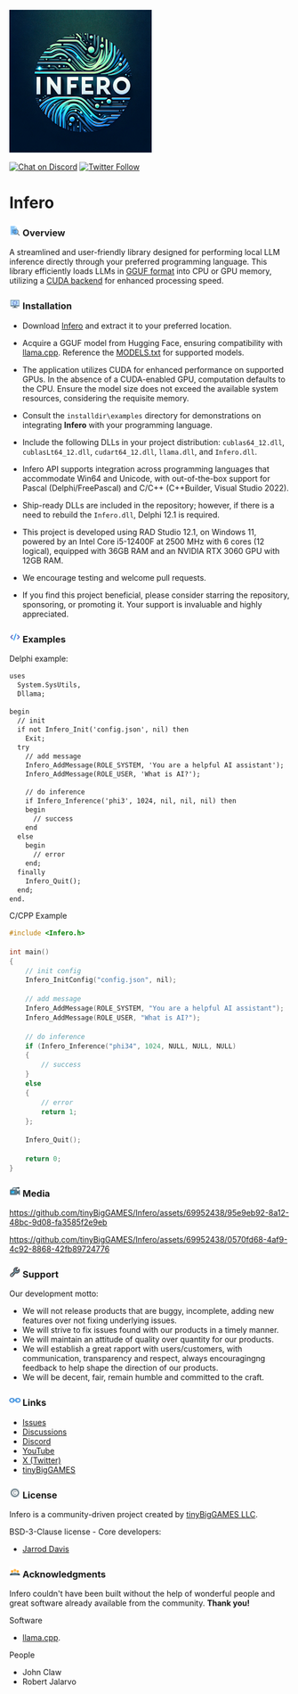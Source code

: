 ![Infero](media/Infero.png)

[![Chat on Discord](https://img.shields.io/discord/754884471324672040.svg?logo=discord)](https://discord.gg/tPWjMwK) [![Twitter Follow](https://img.shields.io/twitter/follow/tinyBigGAMES?style=social)](https://twitter.com/tinyBigGAMES)
# Infero
### <img src="media\Analyze.png" alt="Overview" width="20" height="20"/> Overview
A streamlined and user-friendly library designed for performing local LLM inference directly through your preferred programming language. This library efficiently loads LLMs in [GGUF format](https://huggingface.co/docs/hub/gguf) into CPU or GPU memory, utilizing a [CUDA backend](https://blogs.nvidia.com/blog/what-is-cuda-2/) for enhanced processing speed.

### <img src="media\Update.png" alt="drawing" width="20" height="20"/> Installation
- Download [Infero](https://github.com/tinyBigGAMES/Infero/archive/refs/heads/main.zip) and extract it to your preferred location.
- Acquire a GGUF model from Hugging Face, ensuring compatibility with [llama.cpp](https://github.com/ggerganov/llama.cpp). Reference the [MODELS.txt](docs/MODELS.txt) for supported models.
- The application utilizes CUDA for enhanced performance on supported GPUs. In the absence of a CUDA-enabled GPU, computation defaults to the CPU. Ensure the model size does not exceed the available system resources, considering the requisite memory.
- Consult the `installdir\examples` directory for demonstrations on integrating **Infero** with your programming language.
- Include the following DLLs in your project distribution: `cublas64_12.dll`, `cublasLt64_12.dll`, `cudart64_12.dll`, `llama.dll`, and `Infero.dll`.
- Infero API supports integration across programming languages that accommodate Win64 and Unicode, with out-of-the-box support for Pascal (Delphi/FreePascal) and C/C++ (C++Builder, Visual Studio 2022).
- Ship-ready DLLs are included in the repository; however, if there is a need to rebuild the `Infero.dll`, Delphi 12.1 is required.
- This project is developed using RAD Studio 12.1, on Windows 11, powered by an Intel Core i5-12400F at 2500 MHz with 6 cores (12 logical), equipped with 36GB RAM and an NVIDIA RTX 3060 GPU with 12GB RAM.

- We encourage testing and welcome pull requests.
- If you find this project beneficial, please consider starring the repository, sponsoring, or promoting it. Your support is invaluable and highly appreciated.
 
### <img src="media\Code.png" alt="Code" width="20" height="20"/> Examples  
Delphi example:
```Delphi   
uses
  System.SysUtils,
  Dllama;

begin
  // init
  if not Infero_Init('config.json', nil) then
    Exit;
  try
    // add message
    Infero_AddMessage(ROLE_SYSTEM, 'You are a helpful AI assistant');
    Infero_AddMessage(ROLE_USER, 'What is AI?');
    
    // do inference
    if Infero_Inference('phi3', 1024, nil, nil, nil) then
    begin
      // success
    end
  else
    begin
      // error
    end;
  finally
    Infero_Quit();
  end;
end.
```  
C/CPP Example  
```CPP  
#include <Infero.h>

int main()
{
    // init config
    Infero_InitConfig("config.json", nil);

    // add message
    Infero_AddMessage(ROLE_SYSTEM, "You are a helpful AI assistant");
    Infero_AddMessage(ROLE_USER, "What is AI?");

    // do inference
    if (Infero_Inference("phi34", 1024, NULL, NULL, NULL)
    {
        // success
    }
    else
    {
        // error
        return 1;
    };
    
    Infero_Quit();

    return 0;
}
```

### <img src="media\Camera.png" alt="Media" width="20" height="20"/> Media

https://github.com/tinyBigGAMES/Infero/assets/69952438/95e9eb92-8a12-48bc-9d08-fa3585f2e9eb

https://github.com/tinyBigGAMES/Infero/assets/69952438/0570fd68-4af9-4c92-8868-42fb89724776

### <img src="media\Support.png" alt="Support" width="20" height="20"/> Support
Our development motto: 
- We will not release products that are buggy, incomplete, adding new features over not fixing underlying issues.
- We will strive to fix issues found with our products in a timely manner.
- We will maintain an attitude of quality over quantity for our products.
- We will establish a great rapport with users/customers, with communication, transparency and respect, always encouragingng feedback to help shape the direction of our products.
- We will be decent, fair, remain humble and committed to the craft.

### <img src="media\Link.png" alt="Links" width="20" height="20"/> Links
- <a href="https://github.com/tinyBigGAMES/Infero/issues" target="_blank">Issues</a>
- <a href="https://github.com/tinyBigGAMES/Infero/discussions" target="_blank">Discussions</a>
- <a href="https://discord.gg/tPWjMwK" target="_blank">Discord</a>
- <a href="https://youtube.com/tinyBigGAMES" target="_blank">YouTube</a>
- <a href="https://twitter.com/tinyBigGAMES" target="_blank">X (Twitter)</a>
- <a href="https://tinybiggames.com/" target="_blank">tinyBigGAMES</a>


### <img src="media\Copyright.png" alt="License" width="20" height="20"/> License
Infero is a community-driven project created by <a href="https://github.com/tinyBigGAMES" target="_blank">tinyBigGAMES LLC</a>.

BSD-3-Clause license - Core developers:
- <a href="https://github.com/jarroddavis68" target="_blank">Jarrod Davis</a>

### <img src="media\People.png" alt="Acknowledgments" width="20" height="20"/> Acknowledgments
Infero couldn't have been built without the help of wonderful people and great software already available from the community. **Thank you!**

Software
- [llama.cpp](https://github.com/ggerganov/llama.cpp). 

People
- John Claw
- Robert Jalarvo


